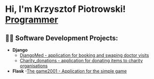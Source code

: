 <h1>Hi, I'm Krzysztof Piotrowski! <br/><a href="https://github.com/KrzysztofPy/">Programmer</a></h1>

<h2>👨‍💻 Software Development Projects:</h2>

- <b>Django</b>
  - [DjangoMed - application for booking and swaping doctor visits](https://github.com/KrzysztofPy/Django_final_project/tree/master/DjangoMed)
  - [Charity_donations - application for donating items to charity organisations](https://github.com/KrzysztofPy/Charity_donations)
- <b>Flask</b>
  -[The game2001 - Application for the simple game](https://github.com/KrzysztofPy/game2001)
<!--
**KrzysztofPy/KrzysztofPy** is a ✨ _special_ ✨ repository because its `README.md` (this file) appears on your GitHub profile.

Here are some ideas to get you started:

- 🔭 I’m currently working on ...
- 🌱 I’m currently learning ...
- 👯 I’m looking to collaborate on ...
- 🤔 I’m looking for help with ...
- 💬 Ask me about ...
- 📫 How to reach me: ...
- 😄 Pronouns: ...
- ⚡ Fun fact: ...
-->
